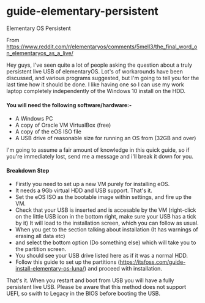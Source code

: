 # guide-elementary-persistent
Elementary OS Persistent


From https://www.reddit.com/r/elementaryos/comments/5mell3/the_final_word_on_elementaryos_as_a_live/

Hey guys, 
I've seen quite a lot of people asking the question about a truly persistent live USB of elementaryOS. 
Lot's of workarounds have been discussed, and various programs suggested, 
but I'm going to tell you for the last time how it should be done. 
I like having one so I can use my work laptop completely independently of the Windows 10 install on the HDD.

#### You will need the following software/hardware:- 
* A Windows PC 
* A copy of Oracle VM VirtualBox (free) 
* A copy of the eOS ISO file 
* A USB drive of reasonable size for running an OS from (32GB and over)

I'm going to assume a fair amount of knowledge in this quick guide, 
so if you're immediately lost, send me a message and i'll break it down for you.

#### Breakdown Step
* Firstly you need to set up a new VM purely for installing eOS. 
* It needs a 9Gb virtual HDD and USB support. That's it. 
* Set the eOS ISO as the bootable image within settings, and fire up the VM. 
* Check that your USB is inserted and is accesable by the VM (right-click on the little USB icon in the bottom right, make sure your USB has a tick by it) It will load to the installation screen, which you can follow as usual.
* When you get to the section talking about installation (It has warnings of erasing all data etc) 
* and select the bottom option (Do something else) which will take you to the partition screen. 
* You should see your USB drive listed here as if it was a normal HDD. 
* Follow this guide to set up the partitions (https://itsfoss.com/guide-install-elementary-os-luna/) and proceed with installation.

That's it.
When you restart and boot from USB you will have a fully persistent live USB. 
Please be aware that this method does not support UEFI, 
so swith to Legacy in the BIOS before booting the USB.
